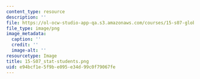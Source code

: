 ```yaml
---
content_type: resource
description: ''
file: https://ol-ocw-studio-app-qa.s3.amazonaws.com/courses/15-s07-globalhealth-lab-spring-2013/e94bcf1e5f9be095e34d99c0f79067fe_15-S07_stat-students.png
file_type: image/png
image_metadata:
  caption: ''
  credit: ''
  image-alt: ''
resourcetype: Image
title: 15-S07_stat-students.png
uid: e94bcf1e-5f9b-e095-e34d-99c0f79067fe
---
```

